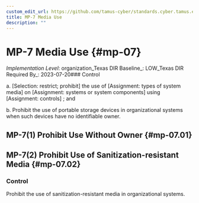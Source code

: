 ```yaml
---
custom_edit_url: https://github.com/tamus-cyber/standards.cyber.tamus.edu/tree/main/static/content/tamus.edu/TAMUS_profile.xml
title: MP-7 Media Use
description: ""
---
```


# MP-7 Media Use {#mp-07}

_Implementation Level_: organization_Texas DIR Baseline_: LOW_Texas DIR Required By_: 2023-07-20### Control

a. 
                  [Selection: restrict; prohibit] the use of [Assignment: types of system media] on [Assignment: systems or system components] using [Assignment: controls] ; and

b. Prohibit the use of portable storage devices in organizational systems when such devices have no identifiable owner.

## MP-7(1) Prohibit Use Without Owner {#mp-07.01}

## MP-7(2) Prohibit Use of Sanitization-resistant Media {#mp-07.02}

### Control

Prohibit the use of sanitization-resistant media in organizational systems.

